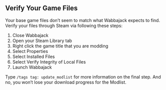 ## Verify Your Game Files

Your base game files don’t seem to match what Wabbajack expects to find. Verify your files through Steam via following these steps:

1. Close Wabbajack
2. Open your Steam Library tab
3. Right click the game title that you are modding
4. Select Properties
5. Select Installed Files
6. Select Verify Integrity of Local Files
7. Launch Wabbajack

Type `/tags tag: update_modlist` for more information on the final step. And no, you won’t lose your download progress for the Modlist.
